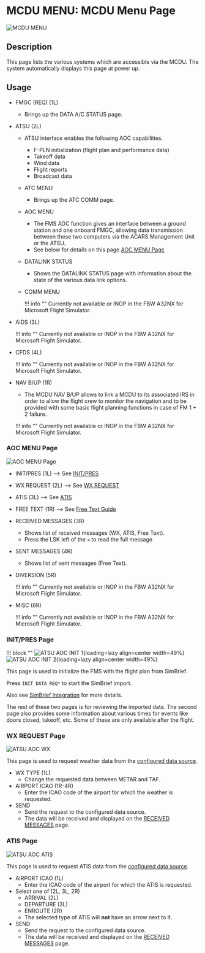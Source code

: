 # MCDU MENU: MCDU Menu Page

![MCDU MENU](../../assets/a32nx-briefing/mcdu/mcdu-mcdu-menu.png)

## Description

This page lists the various systems which are accessible via the MCDU. The system automatically displays this page at power up.

## Usage

- FMGC (REQ) (1L)
    - Brings up the DATA A/C STATUS page.

- ATSU (2L)
    - ATSU interface enables the following AOC capabilities.
        - F-PLN initialization (flight plan and performance data)
        - Takeoff data
        - Wind data
        - Flight reports
        - Broadcast data
    - ATC MENU
        - Brings up the ATC COMM page.
    - AOC MENU
        - The FMS AOC function gives an interface between a ground station and one onboard FMGC, allowing data transmission between these two computers via the ACARS Management Unit or the ATSU. 
        - See below for details on this page [AOC MENU Page](#aoc-menu-page)
    - DATALINK STATUS
        - Shows the DATALINK STATUS page with information about the state of the various data link options.   
    - COMM MENU
  
        !!! info ""
            Currently not available or INOP in the FBW A32NX for Microsoft Flight Simulator.
 
- AIDS (3L)

    !!! info ""
        Currently not available or INOP in the FBW A32NX for Microsoft Flight Simulator.

- CFDS (4L)

    !!! info ""
        Currently not available or INOP in the FBW A32NX for Microsoft Flight Simulator.

- NAV B/UP (1R)
    - The MCDU NAV B/UP allows to link a MCDU to its associated IRS in order to allow the flight crew to monitor the navigation and to be provided with some basic flight planning functions in case of FM 1 + 2 failure.
    
    !!! info ""
        Currently not available or INOP in the FBW A32NX for Microsoft Flight Simulator.

### AOC MENU Page

![AOC MENU Page](../../assets/a32nx-briefing/mcdu/mcdu-atsu-aoc.png)

- INIT/PRES (1L) --> See [INIT/PRES](#initpres-page)
- WX REQUEST (2L) --> See [WX REQUEST](#wx-request-page)
- ATIS (3L) --> See [ATIS](#atis-page)
- FREE TEXT (1R) --> See [Free Text Guide](../../../../aircraft/a32nx/feature-guides/freetext.md) 
- RECEIVED MESSAGES (3R)
    - Shows list of received messages (WX, ATIS, Free Text).
    - Press the LSK left of the `<` to read the full message
- SENT MESSAGES (4R)
    - Shows list of sent messages (Free Text).
- DIVERSION (5R)

    !!! info ""
        Currently not available or INOP in the FBW A32NX for Microsoft Flight Simulator.

- MISC (6R)

    !!! info ""
        Currently not available or INOP in the FBW A32NX for Microsoft Flight Simulator.

### INIT/PRES Page

!!! block ""
    ![ATSU AOC INIT 1](../../assets/a32nx-briefing/mcdu/mcdu-atsu-aoc-init-1.png){loading=lazy align=center width=49%}
    ![ATSU AOC INIT 2](../../assets/a32nx-briefing/mcdu/mcdu-atsu-aoc-init-2.png){loading=lazy align=center width=49%}

This page is used to initialize the FMS with the flight plan from SimBrief. 

Press `INIT DATA REQ*` to start the SimBrief import. 

Also see [SimBrief Integration](../../../../aircraft/a32nx/feature-guides/simbrief.md) for more details.

The rest of these two pages is for reviewing the imported data. The second page also provides some information about various times for events like doors closed, takeoff, etc. Some of these are only available after the flight. 

### WX REQUEST Page

![ATSU AOC WX](../../assets/a32nx-briefing/mcdu/mcdu-atsu-aoc-wx.png)

This page is used to request weather data from the 
[configured data source](../../../../aircraft/a32nx/feature-guides/flypados3/settings.md#atsuaoc).

- WX TYPE (1L) 
    - Change the requested data between METAR and TAF.
- AIRPORT ICAO (1R-4R)
    - Enter the ICAO code of the airport for which the weather is requested.
- SEND
    - Send the request to the configured data source.
    - The data will be received and displayed on the [RECEIVED MESSAGES](#aoc-menu-page) page.

### ATIS Page

![ATSU AOC ATIS](../../assets/a32nx-briefing/mcdu/mcdu-atsu-aoc-atis.png)

This page is used to request ATIS data from the
[configured data source](../../../../aircraft/a32nx/feature-guides/flypados3/settings.md#atsuaoc).

- AIRPORT ICAO (1L)
    - Enter the ICAO code of the airport for which the ATIS is requested.
- Select one of (2L, 3L, 2R)
    - ARRIVAL (2L)
    - DEPARTURE (3L)
    - ENROUTE (2R)
    - The selected type of ATIS will **not** have an arrow next to it.
- SEND
    - Send the request to the configured data source.
    - The data will be received and displayed on the [RECEIVED MESSAGES](#aoc-menu-page) page.


